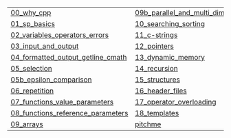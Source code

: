 |   |   |
|---|---|
| [00_why_cpp](?p=00_why_cpp) | [09b_parallel_and_multi_dim_arrays](?p=09b_parallel_and_multi_dim_arrays) |
| [01_sp_basics](?p=01_sp_basics) | [10_searching_sorting](?p=10_searching_sorting) |
| [02_variables_operators_errors](?p=02_variables_operators_errors) | [11_c-strings](?p=11_c-strings) |
| [03_input_and_output](?p=03_input_and_output) | [12_pointers](?p=12_pointers) |
| [04_formatted_output_getline_cmath](?p=04_formatted_output_getline_cmath) | [13_dynamic_memory](?p=13_dynamic_memory) |
| [05_selection](?p=05_selection) | [14_recursion](?p=14_recursion) |
| [05b_epsilon_comparison](?p=05b_epsilon_comparison) | [15_structures](?p=15_structures) |
| [06_repetition](?p=06_repetition) | [16_header_files](?p=16_header_files) |
| [07_functions_value_parameters](?p=07_functions_value_parameters) | [17_operator_overloading](?p=17_operator_overloading) |
| [08_functions_reference_parameters](?p=08_functions_reference_parameters) | [18_templates](?p=18_templates) |
| [09_arrays](?p=09_arrays) | [pitchme](?p=pitchme) |

